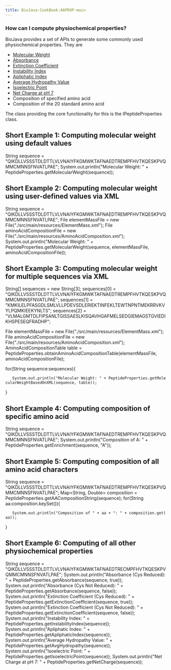 ```yaml
---
title: BioJava:CookBook:AAPROP:main
---
```


### How can I compute physiochemical properties?

BioJava provides a set of APIs to generate some commonly used
physiochemical properties. They are

-   [Molecular
    Weight](http://biojava.org/wiki/BioJava:CookBook:AAPROP:molecularweight)
-   [Absorbance](http://biojava.org/wiki/BioJava:CookBook:AAPROP:absorbanceandextinctioncoefficient)
-   [Extinction
    Coefficient](http://biojava.org/wiki/BioJava:CookBook:AAPROP:absorbanceandextinctioncoefficient)
-   [Instability
    Index](http://biojava.org/wiki/BioJava:CookBook:AAPROP:instabilityindex)
-   [Apliphatic
    Index](http://biojava.org/wiki/BioJava:CookBook:AAPROP:apliphaticindex)
-   [Average Hydropathy
    Value](http://biojava.org/wiki/BioJava:CookBook:AAPROP:averagehydropathyvalue)
-   [Isoelectric
    Point](http://biojava.org/wiki/BioJava:CookBook:AAPROP:isoelectricpoint)
-   [Net Charge at pH
    7](http://biojava.org/wiki/BioJava:CookBook:AAPROP:netcharge)
-   Composition of specified amino acid
-   Composition of the 20 standard amino acid

The class providing the core functionality for this is the
IPeptideProperties class.

Short Example 1: Computing molecular weight using default values
----------------------------------------------------------------

<java> String sequence =
"QIKDLLVSSSTDLDTTLVLVNAIYFKGMWKTAFNAEDTREMPFHVTKQESKPVQMMCMNNSFNVATLPAE";
System.out.println("Molecular Weight: " +
PeptideProperties.getMolecularWeight(sequence)); </java>

Short Example 2: Computing molecular weight using user-defined values via XML
-----------------------------------------------------------------------------

<java> String sequence =
"QIKDLLVSSSTDLDTTLVLVNAIYFKGMWKTAFNAEDTREMPFHVTKQESKPVQMMCMNNSFNVATLPAE";
File elementMassFile = new File("./src/main/resources/ElementMass.xml");
File aminoAcidCompositionFile = new
File("./src/main/resources/AminoAcidComposition.xml");
System.out.println("Molecular Weight: " +
PeptideProperties.getMolecularWeight(sequence, elementMassFile,
aminoAcidCompositionFile)); </java>

Short Example 3: Computing molecular weight for multiple sequences via XML
--------------------------------------------------------------------------

<java> String[] sequences = new String[3]; sequences[0] =
"QIKDLLVSSSTDLDTTLVLVNAIYFKGMWKTAFNAEDTREMPFHVTKQESKPVQMMCMNNSFNVATLPAE";
sequences[1] =
"KMKILELPFASGDLSMLVLLPDEVSDLERIEKTINFEKLTEWTNPNTMEKRRVKVYLPQMKIEEKYNLTS";
sequences[2] =
"VLMALGMTDLFIPSANLTGISSAESLKISQAVHGAFMELSEDGIEMAGSTGVIEDIKHSPESEQFRADHP";

File elementMassFile = new File("./src/main/resources/ElementMass.xml");
File aminoAcidCompositionFile = new
File("./src/main/resources/AminoAcidComposition.xml");
AminoAcidCompositionTable table =
PeptideProperties.obtainAminoAcidCompositionTable(elementMassFile,
aminoAcidCompositionFile);

for(String sequence:sequences){

`   System.out.println("Molecular Weight: " + PeptideProperties.getMolecularWeightBasedOnXML(sequence, table));`

} </java>

Short Example 4: Computing composition of specific amino acid
-------------------------------------------------------------

<java> String sequence =
"QIKDLLVSSSTDLDTTLVLVNAIYFKGMWKTAFNAEDTREMPFHVTKQESKPVQMMCMNNSFNVATLPAE";
System.out.println("Composition of A: " +
PeptideProperties.getEnrichment(sequence, "A")); </java>

Short Example 5: Computing composition of all amino acid characters
-------------------------------------------------------------------

<java> String sequence =
"QIKDLLVSSSTDLDTTLVLVNAIYFKGMWKTAFNAEDTREMPFHVTKQESKPVQMMCMNNSFNVATLPAE";
Map<String, Double> composition =
PeptideProperties.getAACompositionString(sequence); for(String
aa:composition.keySet()){

`   System.out.println("Composition of " + aa + ": " + composition.get(aa));`

} </java>

Short Example 6: Computing of all other physiochemical properties
-----------------------------------------------------------------

<java> String sequence =
"QIKDLLVSSSTDLDTTLVLVNAIYFKGMWKTAFNAEDTRECMPFHVTKQESKPVQMMCMNNSFNVATLPAE";
System.out.println("Absorbance (Cys Reduced): " +
PeptideProperties.getAbsorbance(sequence, true));
System.out.println("Absorbance (Cys Not Reduced): " +
PeptideProperties.getAbsorbance(sequence, false));
System.out.println("Extinction Coefficient (Cys Reduced): " +
PeptideProperties.getExtinctionCoefficient(sequence, true));
System.out.println("Extinction Coefficient (Cys Not Reduced): " +
PeptideProperties.getExtinctionCoefficient(sequence, false));
System.out.println("Instability Index: " +
PeptideProperties.getInstabilityIndex(sequence));
System.out.println("Apliphatic Index: " +
PeptideProperties.getApliphaticIndex(sequence));
System.out.println("Average Hydropathy Value: " +
PeptideProperties.getAvgHydropathy(sequence));
System.out.println("Isoelectric Point: " +
PeptideProperties.getIsoelectricPoint(sequence));
System.out.println("Net Charge at pH 7: " +
PeptideProperties.getNetCharge(sequence)); </java>
